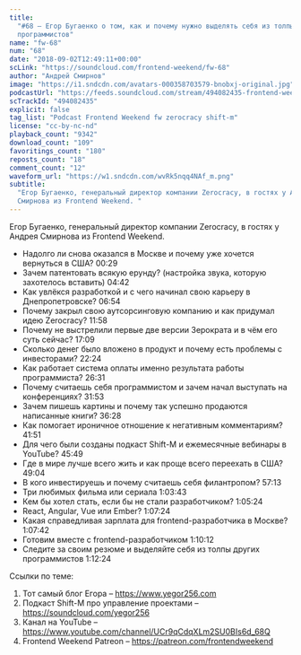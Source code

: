 ```yaml
---
title:
  "#68 – Егор Бугаенко о том, как и почему нужно выделять себя из толпы других
  программистов"
name: "fw-68"
num: "68"
date: "2018-09-02T12:49:11+00:00"
scLink: "https://soundcloud.com/frontend-weekend/fw-68"
author: "Андрей Смирнов"
image: "https://i1.sndcdn.com/avatars-000358703579-bnobxj-original.jpg"
podcastUrl: "https://feeds.soundcloud.com/stream/494082435-frontend-weekend-fw-68.m4a"
scTrackId: "494082435"
explicit: false
tag_list: "Podcast Frontend Weekend fw zerocracy shift-m"
license: "cc-by-nc-nd"
playback_count: "9342"
download_count: "109"
favoritings_count: "180"
reposts_count: "18"
comment_count: "12"
waveform_url: "https://w1.sndcdn.com/wvRk5nqq4NAf_m.png"
subtitle:
  "Егор Бугаенко, генеральный директор компании Zerocracy, в гостях у Андрея
  Смирнова из Frontend Weekend. "
---
```


Егор Бугаенко, генеральный директор компании Zerocracy, в гостях у Андрея
Смирнова из Frontend Weekend.

- Надолго ли снова оказался в Москве и почему уже хочется вернуться в США?
  <timecode sec="29">00:29</timecode>
- Зачем патентовать всякую ерунду? (настройка звука, которую захотелось
  вставить) <timecode sec="282">04:42</timecode>
- Как увлёкся разработкой и с чего начинал свою карьеру в Днепропетровске?
  <timecode sec="414">06:54</timecode>
- Почему закрыл свою аутсорсинговую компанию и как придумал идею Zerocracy?
  <timecode sec="718">11:58</timecode>
- Почему не выстрелили первые две версии Зерократа и в чём его суть сейчас?
  <timecode sec="1029">17:09</timecode>
- Сколько денег было вложено в продукт и почему есть проблемы с инвесторами?
  <timecode sec="1344">22:24</timecode>
- Как работает система оплаты именно результата работы программиста?
  <timecode sec="1591">26:31</timecode>
- Почему считаешь себя программистом и зачем начал выступать на конференциях?
  <timecode sec="1913">31:53</timecode>
- Зачем пишешь картины и почему так успешно продаются написанные книги?
  <timecode sec="2188">36:28</timecode>
- Как помогает ироничное отношение к негативным комментариям?
  <timecode sec="2511">41:51</timecode>
- Для чего были созданы подкаст Shift-M и ежемесячные вебинары в YouTube?
  <timecode sec="2749">45:49</timecode>
- Где в мире лучше всего жить и как проще всего переехать в США?
  <timecode sec="2944">49:04</timecode>
- В кого инвестируешь и почему считаешь себя филантропом?
  <timecode sec="3433">57:13</timecode>
- Три любимых фильма или сериала <timecode sec="3823">1:03:43</timecode>
- Кем бы хотел стать, если бы не стали разработчиком?
  <timecode sec="3924">1:05:24</timecode>
- React, Angular, Vue или Ember? <timecode sec="4044">1:07:24</timecode>
- Какая справедливая зарплата для frontend-разработчика в Москве?
  <timecode sec="4062">1:07:42</timecode>
- Готовим вместе с frontend-разработчиком
  <timecode sec="4212">1:10:12</timecode>
- Следите за своим резюме и выделяйте себя из толпы других программистов
  <timecode sec="4344">1:12:24</timecode>

Ссылки по теме:

1. Тот самый блог Егора – <https://www.yegor256.com>
2. Подкаст Shift-M про управление проектами – <https://soundcloud.com/yegor256>
3. Канал на YouTube – <https://www.youtube.com/channel/UCr9qCdqXLm2SU0BIs6d_68Q>
4. Frontend Weekend Patreon – <https://patreon.com/frontendweekend>
